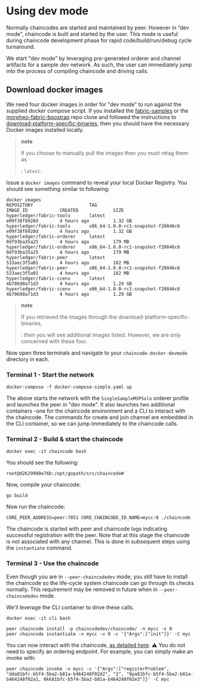 Using dev mode
==============

Normally chaincodes are started and maintained by peer. However in “dev
mode", chaincode is built and started by the user. This mode is useful
during chaincode development phase for rapid code/build/run/debug cycle
turnaround.

We start "dev mode" by leveraging pre-generated orderer and channel
artifacts for a sample dev network. As such, the user can immediately
jump into the process of compiling chaincode and driving calls.

Download docker images
----------------------

We need four docker images in order for "dev mode" to run against the
supplied docker compose script. If you installed the [fabric-samples](https://github.com/hyperledger/fabric-samples) 
or the [morpheo-fabric-boostrap](https://github.com/MorpheoOrg/morpheo-fabric-bootstrap)
repo clone and followed the instructions to
[download-platform-specific-binaries](https://hyperledger-fabric.readthedocs.io/en/release/samples.html#download-platform-specific-binaries), then you should have the necessary
Docker images installed locally.

> **note**
>
> If you choose to manually pull the images then you must retag them as
>
> :   `latest`.
>
Issue a `docker images` command to reveal your local Docker Registry.
You should see something similar to following:

``` {.sourceCode .bash}
docker images
REPOSITORY                     TAG                                  IMAGE ID            CREATED             SIZE
hyperledger/fabric-tools       latest                               e09f38f8928d        4 hours ago         1.32 GB
hyperledger/fabric-tools       x86_64-1.0.0-rc1-snapshot-f20846c6   e09f38f8928d        4 hours ago         1.32 GB
hyperledger/fabric-orderer     latest                               0df93ba35a25        4 hours ago         179 MB
hyperledger/fabric-orderer     x86_64-1.0.0-rc1-snapshot-f20846c6   0df93ba35a25        4 hours ago         179 MB
hyperledger/fabric-peer        latest                               533aec3f5a01        4 hours ago         182 MB
hyperledger/fabric-peer        x86_64-1.0.0-rc1-snapshot-f20846c6   533aec3f5a01        4 hours ago         182 MB
hyperledger/fabric-ccenv       latest                               4b70698a71d3        4 hours ago         1.29 GB
hyperledger/fabric-ccenv       x86_64-1.0.0-rc1-snapshot-f20846c6   4b70698a71d3        4 hours ago         1.29 GB
```

> **note**
>
> If you retrieved the images through the download-platform-specific-binaries,
>
> :   then you will see additional images listed. However, we are only
>     concerned with these four.
>
Now open three terminals and navigate to your `chaincode-docker-devmode`
directory in each.

### Terminal 1 - Start the network

``` {.sourceCode .bash}
docker-compose -f docker-compose-simple.yaml up
```

The above starts the network with the `SingleSampleMSPSolo` orderer
profile and launches the peer in "dev mode". It also launches two
additional containers -one for the chaincode environment and a CLI to
interact with the chaincode. The commands for create and join channel
are embedded in the CLI container, so we can jump immediately to the
chaincode calls.

### Terminal 2 - Build & start the chaincode

``` {.sourceCode .bash}
docker exec -it chaincode bash
```

You should see the following:

``` {.sourceCode .bash}
root@d2629980e76b:/opt/gopath/src/chaincode#
```

Now, compile your chaincode:

``` {.sourceCode .bash}
go build
```

Now run the chaincode:

``` {.sourceCode .bash}
CORE_PEER_ADDRESS=peer:7051 CORE_CHAINCODE_ID_NAME=mycc:0 ./chaincode
```

The chaincode is started with peer and chaincode logs indicating
successful registration with the peer. Note that at this stage the
chaincode is not associated with any channel. This is done in subsequent
steps using the `instantiate` command.

### Terminal 3 - Use the chaincode

Even though you are in `--peer-chaincodedev` mode, you still have to
install the chaincode so the life-cycle system chaincode can go through
its checks normally. This requirement may be removed in future when in
`--peer-chaincodedev` mode.

We'll leverage the CLI container to drive these calls.

``` {.sourceCode .bash}
docker exec -it cli bash
```

``` {.sourceCode .bash}
peer chaincode install -p chaincodedev/chaincode/ -n mycc -v 0
peer chaincode instantiate -n mycc -v 0 -c '{"Args":["init"]}' -C myc
```

You can now interact with the chaincode, [as detailed here](../README.md#how-to-interact-with-the-orchestrator). 
:warning: You do not need to specify an ordering endpoint. 
For example, you can simply make an invoke with:
```
peer chaincode invoke -n mycc -c '{"Args":["registerProblem", "dda81bfc-b5f4-5ba2-b81a-b464248f02d2", "2", "0pa81bfc-b5f4-5ba2-b81a-b464248f02a1, 0kk81bfc-b5f4-5ba2-b81a-b464248f02e3"]}' -C myc
```
